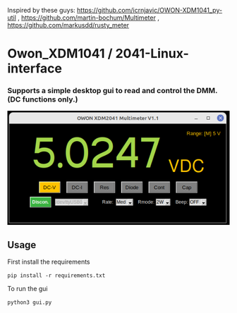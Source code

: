 Inspired by these guys:
https://github.com/icrnjavic/OWON-XDM1041_py-util , 
https://github.com/martin-bochum/Multimeter , https://github.com/markusdd/rusty_meter



# Owon_XDM1041 / 2041-Linux-interface
### Supports a simple desktop gui to read and control the DMM. (DC functions only.)</br>
![GUI](DMM1.1.png)



## Usage </br>
First install the requirements
```shell
pip install -r requirements.txt
```

To run the gui
```shell
python3 gui.py
```

